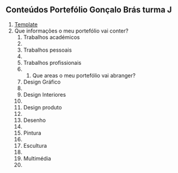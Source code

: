 
<h2>Conteúdos Portefólio Gonçalo Brás turma J</h2>

<ol>
<li><a href="https://html5up.net/parallelism">Template</a></li>
<li>Que informações o meu portefólio vai conter?
<ol>
<li>Trabalhos académicos<li>
<li>Trabalhos pessoais<li>
<li>Trabalhos profissionais<li>
<ol>
<li>Que areas o meu portefólio vai abranger?
</ol>
<li>Design Gráfico<li>
<li>Design Interiores<li>
<li>Design produto<li>
<li>Desenho<li>
<li>Pintura<li>
<li>Escultura<li>
<li>Multimédia<li>
</ol>
